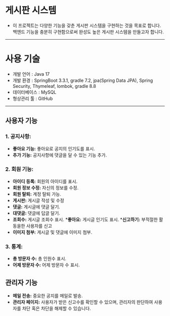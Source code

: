 # 게시판 시스템
* 이 프로젝트는 다양한 기능을 갖춘 게시판 시스템을 구현하는 것을 목표로 합니다. 백엔드 기능을 충분히 구현함으로써 완성도 높은 게시판 시스템을 만들고자 합니다.
---
# 사용 기술
* 개발 언어 : Java 17
* 개발 환경 : SpringBoot 3.3.1, gradle 7.2, jpa(Spring Data JPA), Spring Security, Thymeleaf, lombok, gradle 8.8
* 데이터베이스 : MySQL
* 형상관리 툴 : GitHub
---
## 사용자 기능
### 1. 공지사항:
* __좋아요 기능:__ 좋아요로 공지의 인기도를 표시.
* __추가 기능:__ 공지사항에 댓글을 달 수 있는 기능 추가.
### 2. 회원 기능:
* __아이디 등록:__ 회원의 아이디를 표시.
* __회원 정보 수정:__ 자신의 정보를 수정.
* __회원 탈퇴:__ 계정 탈퇴 가능.
* __게시판:__ 게시글 작성 및 수정
* __댓글:__ 게시글에 댓글 달기.
* __대댓글:__ 댓글에 답글 달기.
* __조회수:__ 게시글 조회수 표시.
*__좋아요:__ 게시글 인기도 표시.
*__신고하기:__ 부적절한 활동을한 사용자를 신고
* __이미지 첨부:__ 게시글 및 댓글에 이미지 첨부.
### 3. 통계:
* __총 방문자 수:__ 총 인원수 표시.
* __어제 방문자 수:__ 어제 방문자 수 표시.
## 관리자 기능
* __메일 전송:__ 중요한 공지를 메일로 발송.
* __관리자 페이지:__ 사용자가 받은 신고수를 확인할 수 있으며, 관리자의 판단하여 사용자를 차단 혹은 차단을 해제할 수 있습니다.
